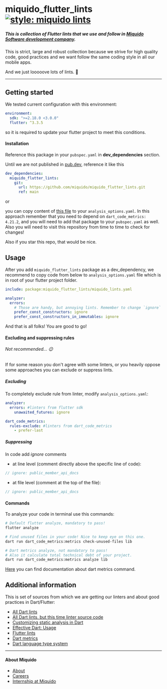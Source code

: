 <!-- 
This README describes the package. If you publish this package to pub.dev,
this README's contents appear on the landing page for your package.

For information about how to write a good package README, see the guide for
[writing package pages](https://dart.dev/guides/libraries/writing-package-pages). 

For general information about developing packages, see the Dart guide for
[creating packages](https://dart.dev/guides/libraries/create-library-packages)
and the Flutter guide for
[developing packages and plugins](https://flutter.dev/developing-packages). 
-->
# miquido_flutter_lints [![style: miquido lints](https://badgen.net/badge/style/miquido-flutter-lints/blue?icon=terminal)](https://github.com/miquido/miquido_flutter_lints)
##### This is collection of Flutter lints that we use and follow in [Miquido Software development company](https://www.miquido.com).

This is strict, large and robust collection because we strive for high quality code, good practices and we want follow the same coding style in all our mobile apps.

And we just looooove lots of lints. :blue_heart:

---
## Getting started
We tested current configuration with this environment:
```yaml
environment:
  sdk: ">=2.18.0 <3.0.0"
  flutter: ^3.3.5
```

so it is required to update your flutter project to meet this conditions.

#### Installation
Reference this package in your `pubspec.yaml` in **dev_dependencies** section.

Until we are not published in [pub.dev](https://pub.dev), reference it like this

```yaml
dev_dependencies:
  miquido_flutter_lints:
    git:
      url: https://github.com/miquido/miquido_flutter_lints.git
      ref: main
```

or

you can copy content of [this file](lib/miquido_lints.yaml) to your `analysis_options.yaml`. In this approach remember that you need to depend on `dart_code_metrics: 4.21.2`, and you will need to add that package to your `pubspec.yaml` as well. Also you will need to visit this repository from time to time to check for changes! 

Also if you star this repo, that would be nice.

## Usage
After you add `miquido_flutter_lints` package as a dev_dependency, we recommend to copy code from below to `analysis_options.yaml` file which is in root of your flutter project folder.

```yaml
include: package:miquido_flutter_lints/miquido_lints.yaml

analyzer:
  errors:
    # Those are handy, but annoying lints. Remember to change `ignore` to `info` once per two weeks or before app release.
    prefer_const_constructors: ignore
    prefer_const_constructors_in_immutables: ignore
```

And that is all folks! You are good to go!

#### Excluding and suppressing rules
###### Not recommended... :wink:
If for some reason you don't agree with some linters, or you heavily oppose some approaches you can exclude or suppress lints.

##### Excluding
To completely exclude rule from linter, modify `analysis_options.yaml`:
```yaml
analyzer:
  errors: #linters from flutter sdk
    unawaited_futures: ignore

dart_code_metrics:
  rules-exclude: #linters from dart_code_metrics
    - prefer-last
```

##### Suppressing
In code add _ignore_ comments
- at line level (comment directly above the specific line of code):
```dart
// ignore: public_member_api_docs
```
- at file level (comment at the top of the file):
```dart
// ignore: public_member_api_docs
```

#### Commands
To analyze your code in terminal use this commands:
```sh
# Default flutter analyze, mandatory to pass!
flutter analyze

# Find unused files in your code! Nice to keep eye on this one.
dart run dart_code_metrics:metrics check-unused-files lib

# Dart metrics analyze, not mandatory to pass!
# Also it calculate total technical debt of your project.
dart run dart_code_metrics:metrics analyze lib
```

[Here](https://dartcodemetrics.dev/docs/cli/overview#available-commands) you can find documentation about dart metrics command.

## Additional information
This is set of sources from which we are getting our linters and about good practices in Dart/Flutter:
- [All Dart lints](https://dart-lang.github.io/linter/lints/)
- [All Dart lints, but this time linter source code](https://github.com/dart-lang/linter/blob/master/example/all.yaml)
- [Customizing static analysis in Dart](https://dart.dev/guides/language/analysis-options)
- [Effective Dart: Usage](https://dart.dev/guides/language/effective-dart/usage)
- [Flutter lints](https://github.com/flutter/packages/tree/master/packages/flutter_lints)
- [Dart metrics](https://dartcodemetrics.dev/docs/rules/overview)
- [Dart language type system](https://github.com/dart-lang/language/tree/master/resources/type-system)

---
#### About Miquido
- [About](https://careers.miquido.com/about-us/)
- [Careers](https://careers.miquido.com/job-offers/)
- [Internship at Miquido](https://careers.miquido.com/students/)
